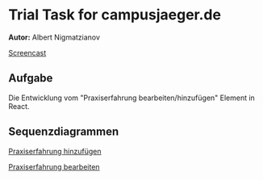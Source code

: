 # Trial Task for campusjaeger.de

**Autor:** Albert Nigmatzianov

[Screencast](https://youtu.be/EP_cFmmK8Io)

## Aufgabe

Die Entwicklung vom "Praxiserfahrung bearbeiten/hinzufügen" Element in React.

## Sequenzdiagrammen

[Praxiserfahrung hinzufügen](https://github.com/bogem/campusjaeger-task/blob/master/UML%20Praxiserfahrung%20hinzuf%C3%BCgen.png)

[Praxiserfahrung bearbeiten](https://github.com/bogem/campusjaeger-task/blob/master/UML%20Praxiserfahrung%20bearbeiten.png)
